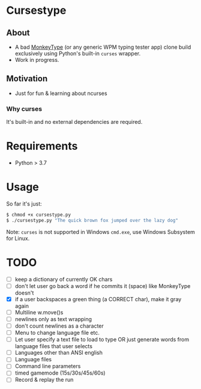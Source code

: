# Cursestype

## About
* A bad [MonkeyType](https://monkeytype.com) (or any generic WPM typing tester app) clone build exclusively using Python's built-in `curses` wrapper.
* Work in progress.

## Motivation
* Just for fun & learning about ncurses
### Why curses
It's built-in and no external dependencies are required.

# Requirements
* Python > 3.7

# Usage
So far it's just:
```bash
$ chmod +x cursestype.py
$ ./cursestype.py "The quick brown fox jumped over the lazy dog"
```
Note: `curses` is not supported in Windows `cmd.exe`, use Windows Subsystem for Linux.


# TODO
- [ ] keep a dictionary of currently OK chars
- [ ] don't let user go back a word if he commits it (space) like MonkeyType doesn't
- [x] if a user backspaces a green thing (a CORRECT char), make it gray again
- [ ] Multiline w.move()s
- [ ] newlines only as text wrapping
- [ ] don't count newlines as a character
- [ ] Menu to change language file etc.
- [ ] Let user specify a text file to load to type OR just generate words from language files that user selects
- [ ] Languages other than ANSI english
- [ ] Language files
- [ ] Command line parameters
- [ ] timed gamemode (15s/30s/45s/60s)
- [ ] Record & replay the run
